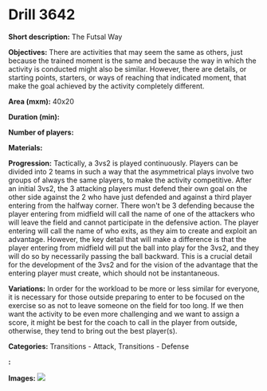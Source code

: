 # Drill 3642

**Short description:**
The Futsal Way

**Objectives:**
There are activities that may seem the same as others, just because the trained moment is the same and because the way in which the activity is conducted might also be similar. However, there are details, or starting points, starters, or ways of reaching that indicated moment, that make the goal achieved by the activity completely different.

**Area (mxm):**
40x20

**Duration (min):**


**Number of players:**


**Materials:**


**Progression:**
Tactically, a 3vs2 is played continuously. Players can be divided into 2 teams in such a way that the asymmetrical plays involve two groups of always the same players, to make the activity competitive. After an initial 3vs2, the 3 attacking players must defend their own goal on the other side against the 2 who have just defended and against a third player entering from the halfway corner. There won't be 3 defending because the player entering from midfield will call the name of one of the attackers who will leave the field and cannot participate in the defensive action. The player entering will call the name of who exits, as they aim to create and exploit an advantage. However, the key detail that will make a difference is that the player entering from midfield will put the ball into play for the 3vs2, and they will do so by necessarily passing the ball backward. This is a crucial detail for the development of the 3vs2 and for the vision of the advantage that the entering player must create, which should not be instantaneous.

**Variations:**
In order for the workload to be more or less similar for everyone, it is necessary for those outside preparing to enter to be focused on the exercise so as not to leave someone on the field for too long. If we then want the activity to be even more challenging and we want to assign a score, it might be best for the coach to call in the player from outside, otherwise, they tend to bring out the best player(s).

**Categories:**
Transitions - Attack, Transitions - Defense

**:**


**Images:**
![](https://www.coachingfutsal.com/\images\f44e3f4b-7fd4-45f8-94dc-21d847ba141a_3vs2.png)

